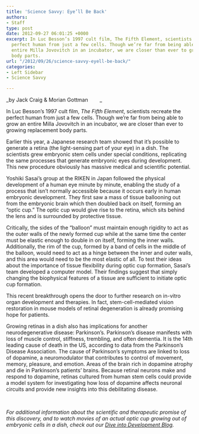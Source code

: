 ```yaml
---
title: 'Science Savvy: Eye’ll Be Back'
authors:
- Staff
type: post
date: 2012-09-27 06:01:25 +0000
excerpt: In Luc Besson’s 1997 cult film, The Fifth Element, scientists recreate the
  perfect human from just a few cells. Though we’re far from being able to grow an
  entire Milla Jovovitch in an incubator, we are closer than ever to growing replacement
  body parts.
url: "/2012/09/26/science-savvy-eyell-be-back/"
categories:
- Left Sidebar
- Science Savvy

---
```

_by Jack Craig & Morian Gottman        _

In Luc Besson’s 1997 cult film, _The Fifth Element_, scientists recreate the perfect human from just a few cells. Though we’re far from being able to grow an entire Milla Jovovitch in an incubator, we are closer than ever to growing replacement body parts.

Earlier this year, a Japanese research team showed that it’s possible to generate a retina (the light-sensing part of your eye) in a dish. The scientists grew embryonic stem cells under special conditions, replicating the same processes that generate embryonic eyes during development. This new procedure obviously has massive medical and scientific potential.

Yoshiki Sasai&#8217;s group at the RIKEN in Japan followed the physical development of a human eye minute by minute, enabling the study of a process that isn’t normally accessible because it occurs early in human embryonic development. They first saw a mass of tissue ballooning out from the embryonic brain which then doubled back on itself, forming an “optic cup.” The optic cup would give rise to the retina, which sits behind the lens and is surrounded by protective tissue.

Critically, the sides of the “balloon” must maintain enough rigidity to act as the outer walls of the newly formed cup while at the same time the center must be elastic enough to double in on itself, forming the inner walls. Additionally, the rim of the cup, formed by a band of cells in the middle of the balloon, would need to act as a hinge between the inner and outer walls, and this area would need to be the most elastic of all. To test their ideas about the importance of tissue flexibility during optic cup formation, Sasai&#8217;s team developed a computer model. Their findings suggest that simply changing the biophysical features of a tissue are sufficient to initiate optic cup formation.

This recent breakthrough opens the door to further research on in-vitro organ development and therapies. In fact, stem-cell-mediated vision restoration in mouse models of retinal degeneration is already promising hope for patients.

Growing retinas in a dish also has implications for another neurodegenerative disease: Parkinson’s. Parkinson’s disease manifests with loss of muscle control, stiffness, trembling, and often dementia. It is the 14th leading cause of death in the US, according to data from the Parkinson’s Disease Association. The cause of Parkinson’s symptoms are linked to loss of dopamine, a neuromodulator that contributes to control of movement, memory, pleasure, and emotion. Areas of the brain rich in dopamine atrophy and die in Parkinson’s patients’ brains. Because retinal neurons make and respond to dopamine, retinas cultured from human stem cells could provide a model system for investigating how loss of dopamine affects neuronal circuits and provide new insights into this debilitating disease.

&nbsp;

_For additional information about the scientific and therapeutic promise of this discovery, and to watch movies of an actual optic cup growing out of embryonic cells in a dish, check out our [Dive into Development Blog][1]._

 [1]: http://cervenylab.wordpress.com/